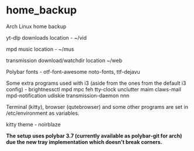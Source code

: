 # home_backup
Arch Linux home backup

yt-dlp downloads location - ~/vid

mpd music location - ~/mus

transmission download/watchdir location ~/web

Polybar fonts - otf-font-awesome noto-fonts, ttf-dejavu

Some extra programs used with i3 (aside from the ones from the default i3 config) - brightnessctl mpd mpc feh tty-clock unclutter maim claws-mail mpd-notification udiskie transmission-daemon nnn

Terminal (kitty), browser (qutebrowser) and some other programs are set in /etc/environment as variables.

kitty theme - noirblaze

<b>The setup uses polybar 3.7 (currently available as polybar-git for arch) due the new tray implementation which doesn't break corners.</b>


